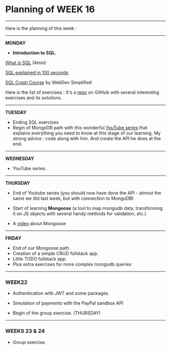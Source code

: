 # Planning of WEEK 16

---

Here is the planning of this week :

---

**MONDAY**

- **Introduction to SQL.**

[What is SQL](https://youtu.be/27axs9dO7AE?si=0D1kWTjeXTvy9d0v) (4min)

[SQL explained in 100 seconds](https://youtu.be/zsjvFFKOm3c?si=uSpJ4VjHFrAeuPw7)

[SQL Crash Course](https://youtu.be/p3qvj9hO_Bo?si=fhY5XAHIWXnxSPoB) by WebDev Simplified

Here is the list of exercises :
It's a [repo](https://github.com/WebDevSimplified/Learn-SQL) on GitHub with several interesting exercises and its solutions.

---

**TUESDAY**

- Ending SQL exercises
- Begin of MongoDB path with this wonderful [YouTube series](https://youtube.com/playlist?list=PL4cUxeGkcC9h77dJ-QJlwGlZlTd4ecZOA&si=rR_nEtwfLoWg2T_3) that explains everything you need to know at this stage of our learning. My strong advice : code along with him. And create the API he does at the end.

---

**WEDNESDAY**

- YouTube series.

---

**THURSDAY**

- End of Youtube series (you should now have done the API - almost the same we did last week, but with connection to MongoDB)
- Start of learning **Mongoose** (a tool to map mongodb data, transforming it on JS objects with several handy methods for validation, etc.)

- A [video](https://youtu.be/DZBGEVgL2eE?si=-eXTX8D4WPdZzSML) about Mongoose

---

**FRIDAY**

- End of our Mongoose path.
- Creation of a simple CRUD fullstack app.
- Little TODO fullstack app.
- Plus extra exercises for more complex mongodb queries

---

### WEEK22

- Authentication with JWT and some packages.

- Simulation of payments with the PayPal sandbox API

- Begin of the group exercise. (THURSDAY)

---

### WEEKS 23 & 24

- Group exercise.
